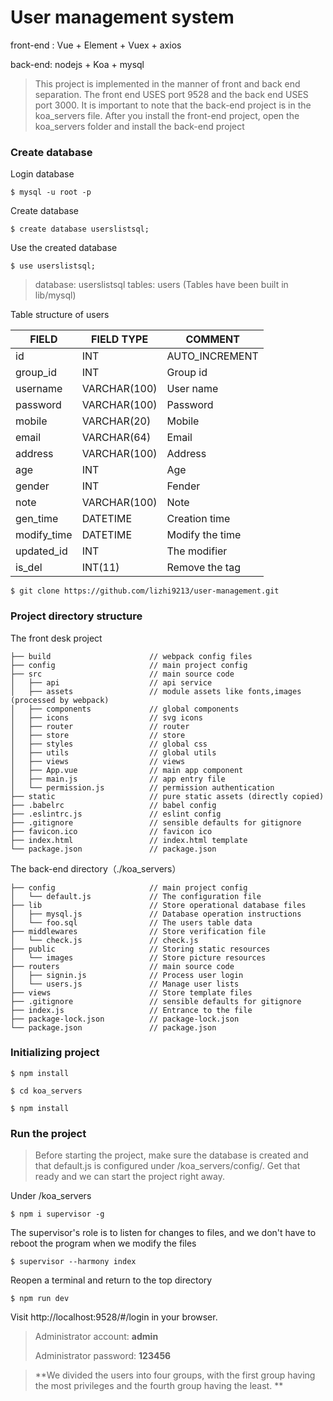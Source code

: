 # User management system

front-end :  Vue + Element + Vuex + axios

back-end:  nodejs + Koa + mysql

> This project is implemented in the manner of front and back end separation. The front end USES port 9528 and the back end USES port 3000.  It is important to note that the back-end project is in the koa_servers file. After you install the front-end project, open the koa_servers folder and install the back-end project

### Create database

Login database

```
$ mysql -u root -p
```
Create database
```
$ create database userslistsql;
```
Use the created database
```
$ use userslistsql;
```

> database: userslistsql tables: users   (Tables have been built in lib/mysql)



Table structure of users

| FIELD       | FIELD TYPE   | COMMENT         |
| ----------- | ------------ | --------------- |
| id          | INT          | AUTO_INCREMENT  |
| group_id    | INT          | Group id        |
| username    | VARCHAR(100) | User name       |
| password    | VARCHAR(100) | Password        |
| mobile      | VARCHAR(20)  | Mobile          |
| email       | VARCHAR(64)  | Email           |
| address     | VARCHAR(100) | Address         |
| age         | INT          | Age             |
| gender      | INT          | Fender          |
| note        | VARCHAR(100) | Note            |
| gen_time    | DATETIME     | Creation time   |
| modify_time | DATETIME     | Modify the time |
| updated_id  | INT          | The modifier    |
| is_del      | INT(11)      | Remove the tag  |



```
$ git clone https://github.com/lizhi9213/user-management.git
```


### Project directory structure

The front desk project

```
├── build                      // webpack config files
├── config                     // main project config
├── src                        // main source code
│   ├── api                    // api service
│   ├── assets                 // module assets like fonts,images (processed by webpack)
│   ├── components             // global components
│   ├── icons                  // svg icons
│   ├── router                 // router
│   ├── store                  // store
│   ├── styles                 // global css
│   ├── utils                  // global utils
│   ├── views                  // views
│   ├── App.vue                // main app component
│   ├── main.js                // app entry file
│   └── permission.js          // permission authentication
├── static                     // pure static assets (directly copied)
├── .babelrc                   // babel config
├── .eslintrc.js               // eslint config
├── .gitignore                 // sensible defaults for gitignore
├── favicon.ico                // favicon ico
├── index.html                 // index.html template
└── package.json               // package.json
```



The back-end directory（./koa_servers）

```
├── config                     // main project config
│   └── default.js             // The configuration file
├── lib                        // Store operational database files
│   ├── mysql.js               // Database operation instructions
│   └── foo.sql                // The users table data
├── middlewares                // Store verification file
│   └── check.js               // check.js 
├── public                     // Storing static resources
│   └── images                 // Store picture resources
├── routers                	   // main source code
│   ├── signin.js              // Process user login
│   └── users.js               // Manage user lists
├── views                	   // Store template files
├── .gitignore                 // sensible defaults for gitignore
├── index.js                   // Entrance to the file
├── package-lock.json          // package-lock.json
└── package.json               // package.json
```



### Initializing project

```
$ npm install
```
```
$ cd koa_servers
```
```
$ npm install
```


### Run the project

> Before starting the project, make sure the database is created and that default.js is configured under /koa_servers/config/. Get that ready and we can start the project right away.



Under /koa_servers

```
$ npm i supervisor -g
```
The supervisor's role is to listen for changes to files, and we don't have to reboot the program when we modify the files

```
$ supervisor --harmony index
```

Reopen a terminal and return to the top directory

```
$ npm run dev
```

Visit http://localhost:9528/#/login in your browser.

> Administrator account: **admin**
>
> Administrator password: **123456**

> **We divided the users into four groups, with the first group having the most privileges and the fourth group having the least. **